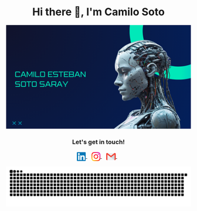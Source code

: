 <h1 align="center"> Hi there 👋, I'm Camilo Soto</h1>

<a target="_blank" href="https://www.stefanosst.gr"><img src="https://github.com/CamiloesotoS98/camiloesotoS98/blob/main/Camilo%20Soto%20Saray.png"/></a>



<div align="center">
  <h3><b>Let's get in touch! </b></h3>
  </div>
<p align="center">
<a href="https://www.linkedin.com/in/camilo-soto-saray-dataanalytics-artificialintelligence-engineering-asum-dm/" target="_blank">
  <img align="center" alt="Camilo Soto | Linkedin" width="24px" src="https://github.com/SatYu26/SatYu26/blob/master/Assets/Linkedin.svg" />
</a> &nbsp;&nbsp;
<a href="https://www.instagram.com/steve.frontdev/" target="_blank">
  <img align="center" alt="Stefanos Stamoulis | Instagram" width="24px" src="https://github.com/SatYu26/SatYu26/blob/master/Assets/Instagram.svg" />
</a> &nbsp;&nbsp;
<a href="mailto:sstamoulis.wd@gmail.com" >
  <img align="center" alt="Stefanos Stamoulis | Gmail" width="26px" src="https://github.com/SatYu26/SatYu26/blob/master/Assets/Gmail.svg" />
</a> &nbsp;&nbsp;
<p>
<p align="center">
  <img src="https://github.com/StefanosSt/StefanosSt/blob/main/github-user-contribution.svg" alt="snake">
</p>
